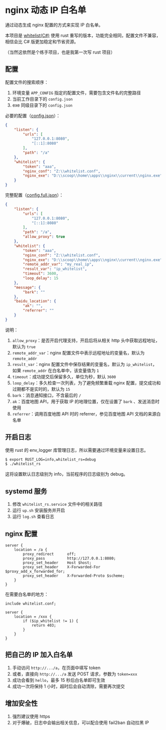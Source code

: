 # nginx 动态 IP 白名单

通过动态生成 nginx 配置的方式来实现 IP 白名单。

本项目是 [whitelist(C#)](https://github.com/wzv5/WhiteList) 使用 rust 重写的版本，功能完全相同，配置文件不兼容，相信会比 C# 版更加稳定和节省资源。

（当然这依然是个练手项目，也是我第一次写 rust 项目）

## 配置

配置文件的搜索顺序：

1. 环境变量 `APP_CONFIG` 指定的配置文件，需要包含文件名的完整路径
2. 当前工作目录下的 `config.json`
3. exe 同级目录下的 `config.json`

必要的配置（[config.json](/config.json)）：

``` json
{
    "listen": {
        "urls": [
            "127.0.0.1:8080",
            "[::1]:8080"
        ],
        "path": "/a"
    },
    "whitelist": {
        "token": "aaa",
        "nginx_conf": "Z:\\whitelist.conf",
        "nginx_exe": "D:\\scoop\\home\\apps\\nginx\\current\\nginx.exe"
    }
}
```

完整配置（[config.full.json](/config.full.json)）：

``` json
{
    "listen": {
        "urls": [
            "127.0.0.1:8080",
            "[::1]:8080"
        ],
        "path": "/a",
        "allow_proxy": true
    },
    "whitelist": {
        "token": "aaa",
        "nginx_conf": "Z:\\whitelist.conf",
        "nginx_exe": "D:\\scoop\\home\\apps\\nginx\\current\\nginx.exe",
        "remote_addr_var": "my_real_ip",
        "result_var": "ip_whitelist",
        "timeout": 3600,
        "loop_delay": 15
    },
    "message": {
        "bark": ""
    },
    "baidu_location": {
        "ak": "",
        "referrer": ""
    }
}
```

说明：

1. `allow_proxy`：是否开启代理支持，开启后将从相关 http 头中获取远程地址，默认为 `true`
2. `remote_addr_var`：nginx 配置文件中表示远程地址的变量名，默认为 `remote_addr`
3. `result_var`：nginx 配置文件中保存结果的变量名，默认为 `ip_whitelist`，如果 `remote_addr` 在白名单中，该变量值为 `1`
4. `timeout`：成功提交后保留多久，单位为秒，默认 `3600`
5. `loop_delay`：多久检查一次列表，为了避免频繁重载 nginx 配置，提交成功和过期都不是实时的，默认为 `15`
6. `bark`：消息通知接口，不含最后的 `/`
7. `ak`：百度地图 API，用于获取 IP 的地理位置，仅在设置了 `bark` 、发送消息时使用
8. `referrer`：调用百度地图 API 时的 referrer，参见百度地图 API 文档的来源白名单

## 开启日志

使用 rust 的 env_logger 库管理日志，所以需要通过环境变量来设置日志。

``` bash
$ export RUST_LOG=info,whitelist_rs=debug
$ ./whitelist_rs
```

这将设置默认日志级别为 info，当前程序的日志级别为 debug。

## systemd 服务

1. 修改 `whitelist_rs.service` 文件中的相关路径
2. 运行 `up.sh` 安装服务并开启
3. 运行 `log.sh` 查看日志

## nginx 配置

``` nginx
server {
    location = /a {
        proxy_redirect      off;
        proxy_pass          http://127.0.0.1:8080;
        proxy_set_header    Host $host;
        proxy_set_header    X-Forwarded-For $proxy_add_x_forwarded_for;
        proxy_set_header    X-Forwarded-Proto $scheme;
    }
}
```

在需要白名单的地方：

``` nginx
include whitelist.conf;

server {
    location = /xxx {
        if ($ip_whitelist != 1) {
            return 403;
        }
    }
}
```

## 把自己的 IP 加入白名单

1. 手动访问 `http://.../a`，在页面中填写 token
2. 或者，直接向 `http://.../a` 发送 POST 请求，参数为 `token=xxx`
3. 成功会看到 `hello`，最多 15 秒后白名单即可生效
4. 成功一次将保持 1 小时，超时后会自动清除，需要再次提交

## 增加安全性

1. 强烈建议使用 https
2. 对于爆破，日志中会输出相关信息，可以配合使用 fail2ban 自动拉黑 IP
